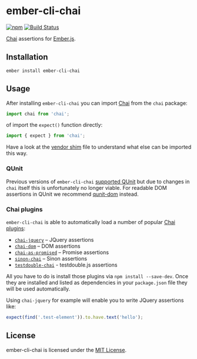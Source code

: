 
ember-cli-chai
==============================================================================

[![npm](https://img.shields.io/npm/v/ember-cli-chai.svg)](https://www.npmjs.com/package/ember-cli-chai)
[![Build Status](https://travis-ci.org/ember-cli/ember-cli-chai.svg?branch=master)](https://travis-ci.org/ember-cli/ember-cli-chai)

[Chai](http://chaijs.com/) assertions for [Ember.js](http://emberjs.com/).


Installation
------------------------------------------------------------------------------

```
ember install ember-cli-chai
```

Usage
------------------------------------------------------------------------------

After installing `ember-cli-chai` you can import [Chai](http://chaijs.com/)
from the `chai` package:

```js
import chai from 'chai';
```

of import the `expect()` function directly:

```js
import { expect } from 'chai';
```

Have a look at the [vendor shim](vendor/shims/chai.js) file to understand
what else can be imported this way.


### QUnit

Previous versions of `ember-cli-chai` [supported QUnit](https://github.com/ember-cli/ember-cli-chai/pull/6)
but due to changes in `chai` itself this is unfortunately no longer viable.
For readable DOM assertions in QUnit we recommend [qunit-dom](https://github.com/simplabs/qunit-dom)
instead.


### Chai plugins

`ember-cli-chai` is able to automatically load a number of popular
[Chai plugins](http://chaijs.com/plugins/):

- [`chai-jquery`](https://github.com/chaijs/chai-jquery) – JQuery assertions
- [`chai-dom`](https://github.com/nathanboktae/chai-dom) – DOM assertions
- [`chai-as-promised`](https://github.com/domenic/chai-as-promised) – Promise assertions
- [`sinon-chai`](https://github.com/domenic/sinon-chai) – Sinon assertions
- [`testdouble-chai`](https://github.com/BaseCase/testdouble-chai) - testdouble.js assertions

All you have to do is install those plugins via `npm install --save-dev`.
Once they are installed and listed as dependencies in your `package.json` file
they will be used automatically.

Using `chai-jquery` for example will enable you to write JQuery assertions
like:

```js
expect(find('.test-element')).to.have.text('hello');
```


License
------------------------------------------------------------------------------
ember-cli-chai is licensed under the [MIT License](LICENSE.md).
